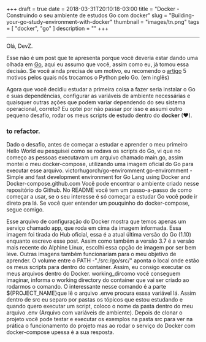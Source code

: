 +++ 
draft = true
date = 2018-03-31T20:10:18-03:00
title = "Docker - Construindo o seu ambiente de estudos Go com docker"
slug = "Building-your-go-study-environment-with-docker" 
thumbnail = "images/tn.png"
tags = [
  "docker", "go"
]
description = ""
+++

---

Olá, DevZ.

Esse não é um post que te apresenta porque você deveria estar dando uma olhada em [Go](https://golang.org/), aqui eu assumo que você, 
assim como eu, já tomou essa decisão. Se você ainda precisa de um motivo, eu recomendo o [artigo](https://hackernoon.com/5-reasons-why-we-switched-from-python-to-go-4414d5f42690) 5 motivos pelos quais
 nós trocamos o Python pelo Go. (em inglês)


Agora que você decidiu estudar a primeira coisa a fazer seria instalar o Go e suas dependências, configurar as variáveis 
de ambiente necessárias e quaisquer outras ações que podem variar dependendo do seu sistema operacional, correto? 
Eu optei por não passar por isso e assumi outro pequeno desafio, rodar os meus scripts de estudo dentro do **docker** (❤).



### to refactor.


Dado o desafio, antes de começar a estudar e aprender o meu primeiro Hello World eu pesquisei como se rodava os scripts do Go, vi que no começo as pessoas executavam um arquivo chamado main.go, assim montei o meu docker-compose, utilizando uma imagem oficial do Go para executar esse arquivo.
victorhugorch/go-enviromment
go-enviromment - Simple and fast development environment for Go Lang using Docker and Docker-compose.github.com
Você pode encontrar o ambiente criado nesse repositório do Github. No README você tem um passo-a-passo de como começar a usar, se o seu interesse é só começar a estudar Go você pode ir direto pra lá. Se você quer entender um pouquinho do docker-compose, segue comigo.



Esse arquivo de configuração do Docker mostra que temos apenas um serviço chamado app, que roda em cima da imagem informada. Essa imagem foi tirada do Hub oficial, essa é a atual última versão do Go (1.10) enquanto escrevo esse post. Assim como também a versão 3.7 é a versão mais recente do Alphine Linux, escolhi essa opção de imagem por ser bem leve. Outras imagens também funcionariam para o meu objetivo de aprender.
O volume entre o PATH -"./src:/go/src/" aponta o local onde estão os meus scripts para dentro do container. Assim, eu consigo executar os meus arquivos dentro do Docker. working_dircomo você conseguem imaginar, informa o working directory do container que vai ser criado ao rodarmos o comando. O interessante nesse comando é a parte ${PROJECT_NAME}que lê o arquivo .enve procura esssa variável lá. Assim dentro de src eu separo por pastas os tópicos que estou estudando e quando quero executar um script, coloco o nome da pasta dentro do meu arquivo .env (Arquivo com variáveis de ambiente).
Depois de clonar o projeto você pode testar e executar os exemplos na pasta src para ver na prática o funcionamento do projeto mas ao rodar o serviço do Docker com docker-compose upessa é a sua resposta.